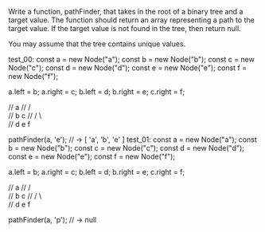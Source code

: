Write a function, pathFinder, that takes in the root of a binary tree and a target value. The function should return an array representing a path to the target value. If the target value is not found in the tree, then return null.

You may assume that the tree contains unique values.

test_00:
const a = new Node("a");
const b = new Node("b");
const c = new Node("c");
const d = new Node("d");
const e = new Node("e");
const f = new Node("f");

a.left = b;
a.right = c;
b.left = d;
b.right = e;
c.right = f;

//      a
//    /   \
//   b     c
//  / \     \
// d   e     f

pathFinder(a, 'e'); // -> [ 'a', 'b', 'e' ]
test_01:
const a = new Node("a");
const b = new Node("b");
const c = new Node("c");
const d = new Node("d");
const e = new Node("e");
const f = new Node("f");

a.left = b;
a.right = c;
b.left = d;
b.right = e;
c.right = f;

//      a
//    /   \
//   b     c
//  / \     \
// d   e     f

pathFinder(a, 'p'); // -> null